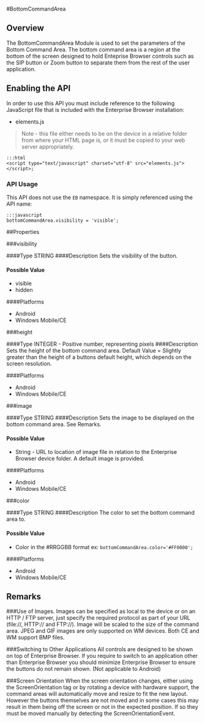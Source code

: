#BottomCommandArea

## Overview
The BottomCommandArea Module is used to set the parameters of the Bottom Command Area. The bottom command area is a region at the bottom of the screen designed to hold Enteprise Browser controls such as the SIP button or Zoom button to separate them from the rest of the user application.

## Enabling the API
In order to use this API you must include reference to the following JavaScript file that is included with the Enterprise Browser installation:

* elements.js 

> Note - this file either needs to be on the device in a relative folder from where your HTML page is, or it must be copied to your web server appropriately.

	:::html
    <script type="text/javascript" charset="utf-8" src="elements.js"></script>;


### API Usage
This API does not use the `EB` namespace. It is simply referenced using the API name:

	:::javascript
	bottomCommandArea.visibility = 'visible';


##Properties

###visibility

####Type
<span class='text-info'>STRING</span> 
####Description
Sets the visibility of the button.

#### Possible Value

* visible
* hidden

####Platforms

* Android
* Windows Mobile/CE

###height

####Type
<span class='text-info'>INTEGER</span> - Positive number, representing pixels
####Description
Sets the height of the bottom command area. Default Value = Slightly greater than the height of a buttons default height, which depends on the screen resolution.

####Platforms

* Android
* Windows Mobile/CE

###image

####Type
<span class='text-info'>STRING</span> 
####Description
Sets the image to be displayed on the bottom command area. See Remarks.

#### Possible Value

* String - URL to location of image file in relation to the Enterprise Browser device folder. A default image is provided.

####Platforms

* Android
* Windows Mobile/CE

###color

####Type
<span class='text-info'>STRING</span> 
####Description
The color to set the bottom command area to.

#### Possible Value

* Color in the #RRGGBB format ex: `bottomCommandArea.color='#FF0000';`

####Platforms

* Android
* Windows Mobile/CE


## Remarks
###Use of Images.
Images can be specified as local to the device or on an HTTP / FTP server, just specify the required protocol as part of your URL (file://\, HTTP:// and FTP://). Image will be scaled to the size of the command area. JPEG and GIF images are only supported on WM devices. Both CE and WM support BMP files.

###Switching to Other Applications
All controls are designed to be shown on top of Enterprise Browser. If you require to switch to an application other than Enterprise Browser you should minimize Enterprise Browser to ensure the buttons do not remain shown. (Not applicable to Android)

###Screen Orientation
When the screen orientation changes, either using the ScreenOrientation tag or by rotating a device with hardware support, the command areas will automatically move and resize to fit the new layout. However the buttons themselves are not moved and in some cases this may result in them being off the screen or not in the expected position. If so they must be moved manually by detecting the ScreenOrientationEvent.